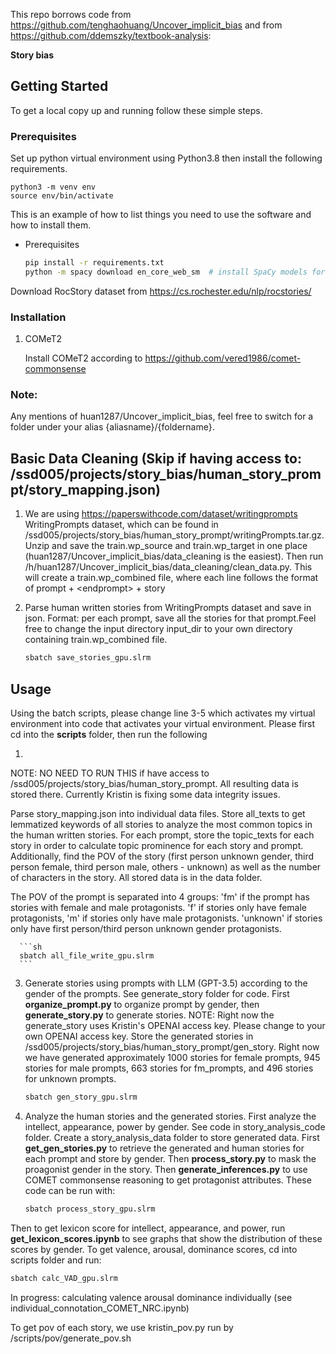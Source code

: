 
This repo borrows code from https://github.com/tenghaohuang/Uncover_implicit_bias and from https://github.com/ddemszky/textbook-analysis: 

**Story bias**

## Getting Started

To get a local copy up and running follow these simple steps.

### Prerequisites

Set up python virtual environment using Python3.8 then install the following requirements.
```
python3 -m venv env
source env/bin/activate
```

This is an example of how to list things you need to use the software and how to install them.
* Prerequisites
  ```sh
  pip install -r requirements.txt
  python -m spacy download en_core_web_sm  # install SpaCy models for English
  ```
Download RocStory dataset from https://cs.rochester.edu/nlp/rocstories/

### Installation

1. COMeT2

   Install COMeT2 according to https://github.com/vered1986/comet-commonsense

### Note:

Any mentions of huan1287/Uncover_implicit_bias, feel free to switch for a folder under your alias {aliasname}/{foldername}.

## Basic Data Cleaning (Skip if having access to: /ssd005/projects/story_bias/human_story_prompt/story_mapping.json)

1. We are using https://paperswithcode.com/dataset/writingprompts WritingPrompts dataset, which can be found in /ssd005/projects/story_bias/human_story_prompt/writingPrompts.tar.gz. Unzip and save the train.wp_source and train.wp_target in one place (huan1287/Uncover_implicit_bias/data_cleaning is the easiest). Then run /h/huan1287/Uncover_implicit_bias/data_cleaning/clean_data.py. This will create a train.wp_combined file, where each line follows the format of prompt + \<endprompt> + story

2. Parse human written stories from WritingPrompts dataset and save in json. Format: per each prompt, save all the stories for that prompt.Feel free to change the input directory input_dir to your own directory containing train.wp_combined file. 

      ```sh
      sbatch save_stories_gpu.slrm
      ```

<!-- USAGE EXAMPLES -->
## Usage

Using the batch scripts, please change line 3-5 which activates my virtual environment into code that activates your virtual environment. Please first cd into the **scripts** folder, then run the following

1. 

NOTE: NO NEED TO RUN THIS if have access to /ssd005/projects/story_bias/human_story_prompt. All resulting data is stored there. Currently Kristin is fixing some data integrity issues.

Parse story_mapping.json into individual data files. Store all_texts to get lemmatized keywords of all stories to analyze the most common topics in the human written stories. For each prompt, store the topic_texts for each story in order to calculate topic prominence for each story and prompt. Additionally, find the POV of the story (first person unknown gender, third person female, third person male, others - unknown) as well as the number of characters in the story. All stored data is in the data folder. 

The POV of the prompt is separated into 4 groups: 'fm' if the prompt has stories with female and male protagonists. 'f' if stories only have female protagonists, 'm' if stories only have male protagonists. 'unknown' if stories only have first person/third person unknown gender protagonists.

      ```sh
      sbatch all_file_write_gpu.slrm
      ```

3. Generate stories using prompts with LLM (GPT-3.5) according to the gender of the prompts. See generate_story folder for code. First **organize_prompt.py** to organize prompt by gender, then **generate_story.py** to generate stories. NOTE: Right now the generate_story uses Kristin's OPENAI access key. Please change to your own OPENAI access key. 
Store the generated stories in /ssd005/projects/story_bias/human_story_prompt/gen_story. Right now we have generated approximately 1000 stories for female prompts, 945 stories for male prompts, 663 stories for fm_prompts, and 496 stories for unknown prompts. 

      ```sh
      sbatch gen_story_gpu.slrm
      ```

4. Analyze the human stories and the generated stories. First analyze the intellect, appearance, power by gender. 
See code in story_analysis_code folder. Create a story_analysis_data folder to store generated data. First **get_gen_stories.py** to retrieve the generated and human stories for each prompt and store by gender. Then **process_story.py** to mask the proagonist gender in the story. Then **generate_inferences.py** to use COMET commonsense reasoning to get protagonist attributes. These code can be run with: 
      ```sh
      sbatch process_story_gpu.slrm
      ```
Then to get lexicon score for intellect, appearance, and power, run **get_lexicon_scores.ipynb** to see graphs that show the distribution of these scores by gender.
To get valence, arousal, dominance scores, cd into scripts folder and run:
```sh
sbatch calc_VAD_gpu.slrm
```

In progress: calculating valence arousal dominance individually (see individual_connotation_COMET_NRC.ipynb)

To get pov of each story, we use kristin_pov.py run by /scripts/pov/generate_pov.sh